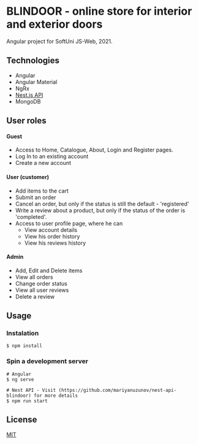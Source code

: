 # BLINDOOR - online store for interior and exterior doors

Angular project for SoftUni JS-Web, 2021.

## Technologies

- Angular
- Angular Material
- NgRx
- [Nest.js API](https://github.com/mariyanuzunov/nest-api-blindoor)
- MongoDB

## User roles

#### Guest

- Access to Home, Catalogue, About, Login and Register pages.
- Log In to an existing account
- Create a new account

#### User (customer)

- Add items to the cart
- Submit an order
- Cancel an order, but only if the status is still the default - 'registered'
- Write a review about a product, but only if the status of the order is 'completed'.
- Access to user profile page, where he can
  - View account details
  - View his order history
  - View his reviews history

#### Admin

- Add, Edit and Delete items
- View all orders
- Change order status
- View all user reviews
- Delete a review

## Usage

### Instalation

`$ npm install`

### Spin a development server

```
# Angular
$ ng serve

# Nest API - Visit (https://github.com/mariyanuzunov/nest-api-blindoor) for more details
$ npm run start
```

## License

[MIT](https://choosealicense.com/licenses/mit/)

